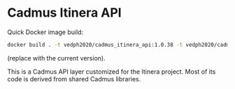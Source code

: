 # Cadmus Itinera API

Quick Docker image build:

```bash
docker build . -t vedph2020/cadmus_itinera_api:1.0.38 -t vedph2020/cadmus_itinera_api:latest
```

(replace with the current version).

This is a Cadmus API layer customized for the Itinera project. Most of its code is derived from shared Cadmus libraries.
